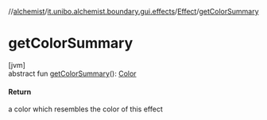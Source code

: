 //[alchemist](../../../index.md)/[it.unibo.alchemist.boundary.gui.effects](../index.md)/[Effect](index.md)/[getColorSummary](get-color-summary.md)

# getColorSummary

[jvm]\
abstract fun [getColorSummary](get-color-summary.md)(): [Color](https://docs.oracle.com/javase/8/docs/api/java/awt/Color.html)

#### Return

a color which resembles the color of this effect

